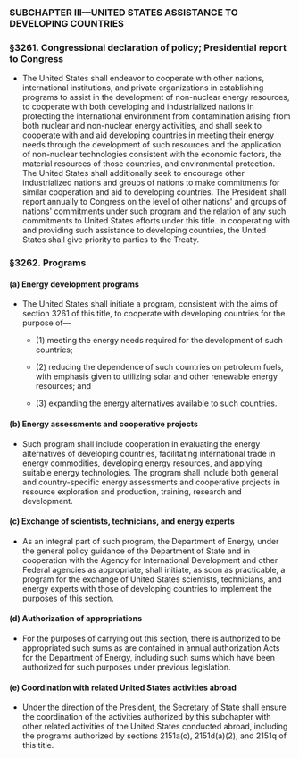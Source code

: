 ### SUBCHAPTER III—UNITED STATES ASSISTANCE TO DEVELOPING COUNTRIES

### §3261. Congressional declaration of policy; Presidential report to Congress
* The United States shall endeavor to cooperate with other nations, international institutions, and private organizations in establishing programs to assist in the development of non-nuclear energy resources, to cooperate with both developing and industrialized nations in protecting the international environment from contamination arising from both nuclear and non-nuclear energy activities, and shall seek to cooperate with and aid developing countries in meeting their energy needs through the development of such resources and the application of non-nuclear technologies consistent with the economic factors, the material resources of those countries, and environmental protection. The United States shall additionally seek to encourage other industrialized nations and groups of nations to make commitments for similar cooperation and aid to developing countries. The President shall report annually to Congress on the level of other nations' and groups of nations' commitments under such program and the relation of any such commitments to United States efforts under this title. In cooperating with and providing such assistance to developing countries, the United States shall give priority to parties to the Treaty.

### §3262. Programs
#### (a) Energy development programs
* The United States shall initiate a program, consistent with the aims of section 3261 of this title, to cooperate with developing countries for the purpose of—

  * (1) meeting the energy needs required for the development of such countries;

  * (2) reducing the dependence of such countries on petroleum fuels, with emphasis given to utilizing solar and other renewable energy resources; and

  * (3) expanding the energy alternatives available to such countries.

#### (b) Energy assessments and cooperative projects
* Such program shall include cooperation in evaluating the energy alternatives of developing countries, facilitating international trade in energy commodities, developing energy resources, and applying suitable energy technologies. The program shall include both general and country-specific energy assessments and cooperative projects in resource exploration and production, training, research and development.

#### (c) Exchange of scientists, technicians, and energy experts
* As an integral part of such program, the Department of Energy, under the general policy guidance of the Department of State and in cooperation with the Agency for International Development and other Federal agencies as appropriate, shall initiate, as soon as practicable, a program for the exchange of United States scientists, technicians, and energy experts with those of developing countries to implement the purposes of this section.

#### (d) Authorization of appropriations
* For the purposes of carrying out this section, there is authorized to be appropriated such sums as are contained in annual authorization Acts for the Department of Energy, including such sums which have been authorized for such purposes under previous legislation.

#### (e) Coordination with related United States activities abroad
* Under the direction of the President, the Secretary of State shall ensure the coordination of the activities authorized by this subchapter with other related activities of the United States conducted abroad, including the programs authorized by sections 2151a(c), 2151d(a)(2), and 2151q of this title.
